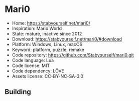 # Mari0

- Home: https://stabyourself.net/mari0/
- Inspiration: Mario World
- State: mature, inactive since 2012
- Download: https://stabyourself.net/mari0/#download
- Platform: Windows, Linux, macOS
- Keyword: platform, puzzle, remake
- Code repository: https://github.com/Stabyourself/mari0.git
- Code language: Lua
- Code license: MIT
- Code dependency: LÖVE
- Assets license: CC-BY-NC-SA-3.0

## Building
